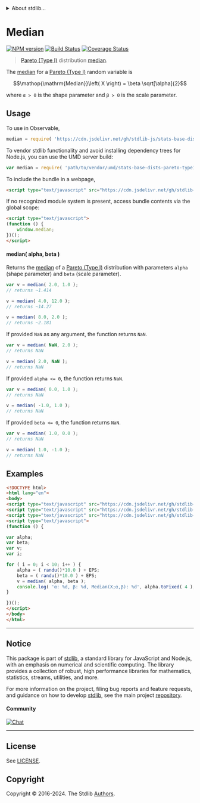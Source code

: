 <!--

@license Apache-2.0

Copyright (c) 2018 The Stdlib Authors.

Licensed under the Apache License, Version 2.0 (the "License");
you may not use this file except in compliance with the License.
You may obtain a copy of the License at

   http://www.apache.org/licenses/LICENSE-2.0

Unless required by applicable law or agreed to in writing, software
distributed under the License is distributed on an "AS IS" BASIS,
WITHOUT WARRANTIES OR CONDITIONS OF ANY KIND, either express or implied.
See the License for the specific language governing permissions and
limitations under the License.

-->


<details>
  <summary>
    About stdlib...
  </summary>
  <p>We believe in a future in which the web is a preferred environment for numerical computation. To help realize this future, we've built stdlib. stdlib is a standard library, with an emphasis on numerical and scientific computation, written in JavaScript (and C) for execution in browsers and in Node.js.</p>
  <p>The library is fully decomposable, being architected in such a way that you can swap out and mix and match APIs and functionality to cater to your exact preferences and use cases.</p>
  <p>When you use stdlib, you can be absolutely certain that you are using the most thorough, rigorous, well-written, studied, documented, tested, measured, and high-quality code out there.</p>
  <p>To join us in bringing numerical computing to the web, get started by checking us out on <a href="https://github.com/stdlib-js/stdlib">GitHub</a>, and please consider <a href="https://opencollective.com/stdlib">financially supporting stdlib</a>. We greatly appreciate your continued support!</p>
</details>

# Median

[![NPM version][npm-image]][npm-url] [![Build Status][test-image]][test-url] [![Coverage Status][coverage-image]][coverage-url] <!-- [![dependencies][dependencies-image]][dependencies-url] -->

> [Pareto (Type I)][pareto-distribution] distribution [median][median].

<!-- Section to include introductory text. Make sure to keep an empty line after the intro `section` element and another before the `/section` close. -->

<section class="intro">

The [median][median] for a [Pareto (Type I)][pareto-distribution] random variable is

<!-- <equation class="equation" label="eq:pareto_type1_median" align="center" raw="\operatorname{Median}\left( X \right) = \beta \sqrt[\alpha]{2}" alt="Median for a Pareto (Type I) distribution."> -->

```math
\mathop{\mathrm{Median}}\left( X \right) = \beta \sqrt[\alpha]{2}
```

<!-- <div class="equation" align="center" data-raw-text="\operatorname{Median}\left( X \right) = \beta \sqrt[\alpha]{2}" data-equation="eq:pareto_type1_median">
    <img src="https://cdn.jsdelivr.net/gh/stdlib-js/stdlib@51534079fef45e990850102147e8945fb023d1d0/lib/node_modules/@stdlib/stats/base/dists/pareto-type1/median/docs/img/equation_pareto_type1_median.svg" alt="Median for a Pareto (Type I) distribution.">
    <br>
</div> -->

<!-- </equation> -->

where `α > 0` is the shape parameter and `β > 0` is the scale parameter.

</section>

<!-- /.intro -->

<!-- Package usage documentation. -->



<section class="usage">

## Usage

To use in Observable,

```javascript
median = require( 'https://cdn.jsdelivr.net/gh/stdlib-js/stats-base-dists-pareto-type1-median@umd/browser.js' )
```

To vendor stdlib functionality and avoid installing dependency trees for Node.js, you can use the UMD server build:

```javascript
var median = require( 'path/to/vendor/umd/stats-base-dists-pareto-type1-median/index.js' )
```

To include the bundle in a webpage,

```html
<script type="text/javascript" src="https://cdn.jsdelivr.net/gh/stdlib-js/stats-base-dists-pareto-type1-median@umd/browser.js"></script>
```

If no recognized module system is present, access bundle contents via the global scope:

```html
<script type="text/javascript">
(function () {
    window.median;
})();
</script>
```

#### median( alpha, beta )

Returns the [median][median] of a [Pareto (Type I)][pareto-distribution] distribution with parameters `alpha` (shape parameter) and `beta` (scale parameter).

```javascript
var v = median( 2.0, 1.0 );
// returns ~1.414

v = median( 4.0, 12.0 );
// returns ~14.27

v = median( 8.0, 2.0 );
// returns ~2.181
```

If provided `NaN` as any argument, the function returns `NaN`.

```javascript
var v = median( NaN, 2.0 );
// returns NaN

v = median( 2.0, NaN );
// returns NaN
```

If provided `alpha <= 0`, the function returns `NaN`.

```javascript
var v = median( 0.0, 1.0 );
// returns NaN

v = median( -1.0, 1.0 );
// returns NaN
```

If provided `beta <= 0`, the function returns `NaN`.

```javascript
var v = median( 1.0, 0.0 );
// returns NaN

v = median( 1.0, -1.0 );
// returns NaN
```

</section>

<!-- /.usage -->

<!-- Package usage notes. Make sure to keep an empty line after the `section` element and another before the `/section` close. -->

<section class="notes">

</section>

<!-- /.notes -->

<!-- Package usage examples. -->

<section class="examples">

## Examples

<!-- eslint no-undef: "error" -->

```html
<!DOCTYPE html>
<html lang="en">
<body>
<script type="text/javascript" src="https://cdn.jsdelivr.net/gh/stdlib-js/random-base-randu@umd/browser.js"></script>
<script type="text/javascript" src="https://cdn.jsdelivr.net/gh/stdlib-js/constants-float64-eps@umd/browser.js"></script>
<script type="text/javascript" src="https://cdn.jsdelivr.net/gh/stdlib-js/stats-base-dists-pareto-type1-median@umd/browser.js"></script>
<script type="text/javascript">
(function () {

var alpha;
var beta;
var v;
var i;

for ( i = 0; i < 10; i++ ) {
    alpha = ( randu()*10.0 ) + EPS;
    beta = ( randu()*10.0 ) + EPS;
    v = median( alpha, beta );
    console.log( 'α: %d, β: %d, Median(X;α,β): %d', alpha.toFixed( 4 ), beta.toFixed( 4 ), v.toFixed( 4 ) );
}

})();
</script>
</body>
</html>
```

</section>

<!-- /.examples -->

<!-- Section to include cited references. If references are included, add a horizontal rule *before* the section. Make sure to keep an empty line after the `section` element and another before the `/section` close. -->

<section class="references">

</section>

<!-- /.references -->

<!-- Section for related `stdlib` packages. Do not manually edit this section, as it is automatically populated. -->

<section class="related">

</section>

<!-- /.related -->

<!-- Section for all links. Make sure to keep an empty line after the `section` element and another before the `/section` close. -->


<section class="main-repo" >

* * *

## Notice

This package is part of [stdlib][stdlib], a standard library for JavaScript and Node.js, with an emphasis on numerical and scientific computing. The library provides a collection of robust, high performance libraries for mathematics, statistics, streams, utilities, and more.

For more information on the project, filing bug reports and feature requests, and guidance on how to develop [stdlib][stdlib], see the main project [repository][stdlib].

#### Community

[![Chat][chat-image]][chat-url]

---

## License

See [LICENSE][stdlib-license].


## Copyright

Copyright &copy; 2016-2024. The Stdlib [Authors][stdlib-authors].

</section>

<!-- /.stdlib -->

<!-- Section for all links. Make sure to keep an empty line after the `section` element and another before the `/section` close. -->

<section class="links">

[npm-image]: http://img.shields.io/npm/v/@stdlib/stats-base-dists-pareto-type1-median.svg
[npm-url]: https://npmjs.org/package/@stdlib/stats-base-dists-pareto-type1-median

[test-image]: https://github.com/stdlib-js/stats-base-dists-pareto-type1-median/actions/workflows/test.yml/badge.svg?branch=v0.1.1
[test-url]: https://github.com/stdlib-js/stats-base-dists-pareto-type1-median/actions/workflows/test.yml?query=branch:v0.1.1

[coverage-image]: https://img.shields.io/codecov/c/github/stdlib-js/stats-base-dists-pareto-type1-median/main.svg
[coverage-url]: https://codecov.io/github/stdlib-js/stats-base-dists-pareto-type1-median?branch=main

<!--

[dependencies-image]: https://img.shields.io/david/stdlib-js/stats-base-dists-pareto-type1-median.svg
[dependencies-url]: https://david-dm.org/stdlib-js/stats-base-dists-pareto-type1-median/main

-->

[chat-image]: https://img.shields.io/gitter/room/stdlib-js/stdlib.svg
[chat-url]: https://app.gitter.im/#/room/#stdlib-js_stdlib:gitter.im

[stdlib]: https://github.com/stdlib-js/stdlib

[stdlib-authors]: https://github.com/stdlib-js/stdlib/graphs/contributors

[umd]: https://github.com/umdjs/umd
[es-module]: https://developer.mozilla.org/en-US/docs/Web/JavaScript/Guide/Modules

[deno-url]: https://github.com/stdlib-js/stats-base-dists-pareto-type1-median/tree/deno
[deno-readme]: https://github.com/stdlib-js/stats-base-dists-pareto-type1-median/blob/deno/README.md
[umd-url]: https://github.com/stdlib-js/stats-base-dists-pareto-type1-median/tree/umd
[umd-readme]: https://github.com/stdlib-js/stats-base-dists-pareto-type1-median/blob/umd/README.md
[esm-url]: https://github.com/stdlib-js/stats-base-dists-pareto-type1-median/tree/esm
[esm-readme]: https://github.com/stdlib-js/stats-base-dists-pareto-type1-median/blob/esm/README.md
[branches-url]: https://github.com/stdlib-js/stats-base-dists-pareto-type1-median/blob/main/branches.md

[stdlib-license]: https://raw.githubusercontent.com/stdlib-js/stats-base-dists-pareto-type1-median/main/LICENSE

[pareto-distribution]: https://en.wikipedia.org/wiki/Pareto_distribution

[median]: https://en.wikipedia.org/wiki/Median

</section>

<!-- /.links -->
